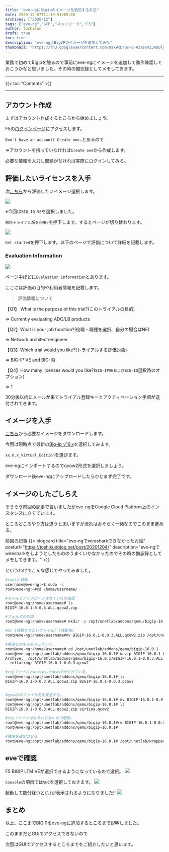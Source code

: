 ```yaml
---
title: "eve-ngにBigipのイメージを追加する方法"
date: 2020-12-07T11:19:51+09:00
archives: ["2020/12"]
tags: ["eve-ng","GCP","ネットワーク","F5"]
author: toshikun
draft: true
toc: true
description: "eve-ngにBigIPのイメージを追加してみた"
thumbnail: "https://lh3.googleusercontent.com/0ax9cDrGs-q-AzsswmI3ADDlyhy703kI9Rjf1vxmjb4a4vPsSWlfaqD2zN0HfYpjBGOTcAUgifFVahn8GZBxmK7XJqWtJlobEp4wPT5HEI7nlT8nTXw_1tqL1xbvp0ImJBw_HypaXg=w2400"
---
```



業務で初めてBigipを触るので事前にeve-ngにイメージを追加して動作確認しておこうかなと思いました。その時の備忘録としてメモしてきます。


<hr>
{{< toc "Contents" >}}
<hr>

## アカウント作成


まずはアカウント作成するところから始めましょう。

F5の[ログインページ](https://login.f5.com/resource/login.jsp)にアクセスします。

`Don't have an account? Create one.`とあるので

⇒アカウントを持っていなければ`Create one`から作成します。

必要な情報を入力し問題がなければ実際にログインしてみる。

## 評価したいライセンスを入手

次[こちら](https://www.f5.com/ja_jp/trials)から評価したいイメージ選択します。

<img src="https://lh3.googleusercontent.com/Fk1q_c5x6LQUhXlf1MQe070DI9LW4qpc_2zuJN5HE6K1XHknT-vtMcs0YRGvv88v70vBEgQzJ5mBMmrtgEA0yMrcdyfOK3ViuLsy5bBdm6LWO9T4ks4EnsDmPyjOl0lEftrfEgQQNQ=w800" >

※今回は`BIG-IQ VE`を選択しました。

`無料トライアル版を利用>`を押下します。するとページが切り替わります。

<img src="https://lh3.googleusercontent.com/4aR3siLv0-nP9KPj6hfgL34d5LMnEG-CtoYUpir4_IqPYV262zyTuJUGwqOZao4kwu3elMb9NtkGCrQUhRyix_TxjmJv65dP5iwfiubU_qgKRWOJRVaKcO6ZLtziYbLSIYYmlTWCOA=w800" >

`Get started`を押下します。以下のページで評価について詳細を記載します。

### Evaluation Information
<img src="https://lh3.googleusercontent.com/sIW70QgvhuEqsyKRPHPjRv5hy5C0sJvM27Kzv1cXDwM4fbKJn3TQgoLoq9sfDDw6AcahwOV-nzmTQYoOOyYohXs9_rjCR-9dGHNkb24OFavWnYhfASYMWa-1pu-J6opVCEx3uGEdzg=w800" >

ページ中ほどに`Evaluation Information`とあります。

ここには評価の目的や利用者情報を記載します。

>評価情報について

【Q1】 What is the purpose of this trial?(このトライアルの目的)

⇒ Currently evaluating ADC/LB products

【Q2】What is your job function?(役職・職種を選択、自分の場合はNE)

⇒ Network architect/engineer

【Q3】Which trial would you like?(トライアルする評価対象)

⇒ BIG-IP VE and BIG-IQ

【Q4】How many licenses would you like?(`BIG-IPVEおよびBIG-IQ`選択時のオプション)

⇒ 1

30分後以内にメールが来てトライアル登録キーとアクティベーション手順が送付されてきます。

## イメージを入手

[こちら](https://downloads.f5.com/esd/productlines.jsp)から必要なイメージをダウンロードします。

今回は現時点で最新の[Big-ip_v16.x](https://downloads.f5.com/esd/product.jsp?sw=BIG-IP&pro=big-ip_v16.x)を選択してみます。

`xx.0.x_Virtual_Edition`を選びます。

eve-ngにインポートするのでqcow2形式を選択しましょう。

ダウンロード後eve-ngにアップロードしたらひとまず完了です。

## イメージのしたごしらえ
そうそう前回の記事で言いましたがeve-ngをGoogle Cloud Platform上のインスタンスに立てています。

ところどころやり方は違うと思いますが流れはおそらく一緒なのでこのまま進める。

前回の記事
{{< blogcard title="eve-ngでwiresharkできなかったお話" posturl="https://toshikunblog.net/post/20201204/" description="eve-ngでwiresharkをしようとしたもののうまくいかなかったのでその時の備忘録としてメモしてきます。" >}}


というわけでこんな感じでやってみました。

```bash
#rootに移動
username@eve-ng:~$ sudo -i
root@eve-ng:~#cd /home/username/

#ちゃんとアップロードされているか確認
root@eve-ng:/home/username# ls
BIGIP-16.0.1-0.0.3.ALL.qcow2.zip

#フォルダの作成
root@eve-ng:/home/username# mkdir -p /opt/unetlab/addons/qemu/bigip-16.0.1

#mv [移動させたいファイル] [移動先] 
root@eve-ng:/home/username#mv BIGIP-16.0.1-0.0.3.ALL.qcow2.zip /opt/unetlab/addons/qemu/bigip-16.0.1

#解凍とかもろもろしていく。
root@eve-ng:/home/username# cd /opt/unetlab/addons/qemu/bigip-16.0.1
root@eve-ng:/opt/unetlab/addons/qemu/bigip-16.0.1# unzip BIGIP-16.0.1-0.0.3.ALL.qcow2.zip
Archive:  /opt/unetlab/addons/qemu/bigip-16.0.1/BIGIP-16.0.1-0.0.3.ALL.qcow2.zip
  inflating: BIGIP-16.0.1-0.0.3.qcow2

#zipファイルとunzipしたqcow2ができている。
root@eve-ng:/opt/unetlab/addons/qemu/bigip-16.0.1# ls
BIGIP-16.0.1-0.0.3.ALL.qcow2.zip BIGIP-16.0.1-0.0.3.qcow2


#qcow2のファイル名を変更する。
root@eve-ng:/opt/unetlab/addons/qemu/bigip-16.0.1# mv BIGIP-16.0.1-0.0.3.qcow2 virtioa.qcow2 
root@eve-ng:/opt/unetlab/addons/qemu/bigip-16.0.1# ls
BIGIP-16.0.1-0.0.3.ALL.qcow2.zip virtioa.qcow2

#zipファイルはもういらないので削除。
root@eve-ng:/opt/unetlab/addons/qemu/bigip-16.0.1#rm BIGIP-16.0.1-0.0.3.ALL.qcow2.zip
root@eve-ng:/opt/unetlab/addons/qemu/bigip-16.0.1#

#権限を確定させる
root@eve-ng:/opt/unetlab/addons/qemu/bigip-16.0.1# /opt/unetlab/wrappers/unl_wrapper -a fixpermissions
```
## eveで確認

F5 BIGIP LTM VEが選択できるようになっているので選択。
<img src="https://lh3.googleusercontent.com/mnHpSd7dIxzGGapnsG43Gjz8q81OL031s_Y7IAkSZiuvBPxqhQfawFxN5_zJsQ6bGpWlkHYwwpUwiYs7HudX0WFAlrt_rNkhrv0dZbHftRYfiRs-2vbNojZYTM5UGynbE-ZoZABMpQ=w800" >

`Console`の項目では`VNC`を選択しておきます。
<img src="https://lh3.googleusercontent.com/Ziq_71Pgn5KbEKLMU2fc-E9U9WF3o7YETUx3kNSBtp3NvrBFuFldcprk4EPrKSHIVq85Z4OUbclt3X-oo-whKmRRs8kDzk9WtrDO2f5t5Z-mlSyKhg1WPynQdO-vu3rVGOeeoMLTGA=w800" >


起動して数分経つと`Cli`が表示されるようになりました‼
<img src="https://lh3.googleusercontent.com/pkjKBaUiO6MUQJMQEzp1WIBEYcSKCFrXgMQ_s4JBhBQunF7nktpYVdQyv9CcKyDGR87KdUBw11-qhjEWE1RwIrwsfY---dP1fdeqX7E2Fh9zIDBihdiB3FVdAGJIHqiIa9IpF3H9yw=w800" >


## まとめ

以上、ここまでBIGIPをeve-ngに追加するところまで説明しました。

このままだとGUIでアクセスできないので

次回はGUIでアクセスするところまでをご紹介したいと思います。